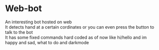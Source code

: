 # Web-bot
An interesting bot hosted on web <br>
It detects hand at a certain cordinates or you can even press the button to talk to the bot <br>
It has some fixed commands hard coded as of now like hi/hello and im happy and sad, what to do and darkmode
